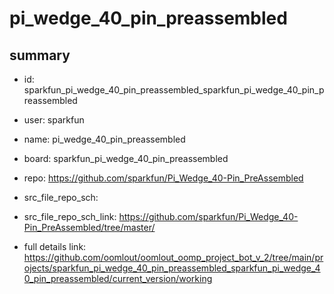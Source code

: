 # pi_wedge_40_pin_preassembled
 
## summary 
* id: sparkfun_pi_wedge_40_pin_preassembled_sparkfun_pi_wedge_40_pin_preassembled
* user: sparkfun
* name: pi_wedge_40_pin_preassembled
* board: sparkfun_pi_wedge_40_pin_preassembled
* repo: https://github.com/sparkfun/Pi_Wedge_40-Pin_PreAssembled



* src_file_repo_sch: 
* src_file_repo_sch_link: https://github.com/sparkfun/Pi_Wedge_40-Pin_PreAssembled/tree/master/
* full details link: https://github.com/oomlout/oomlout_oomp_project_bot_v_2/tree/main/projects/sparkfun_pi_wedge_40_pin_preassembled_sparkfun_pi_wedge_40_pin_preassembled/current_version/working  







